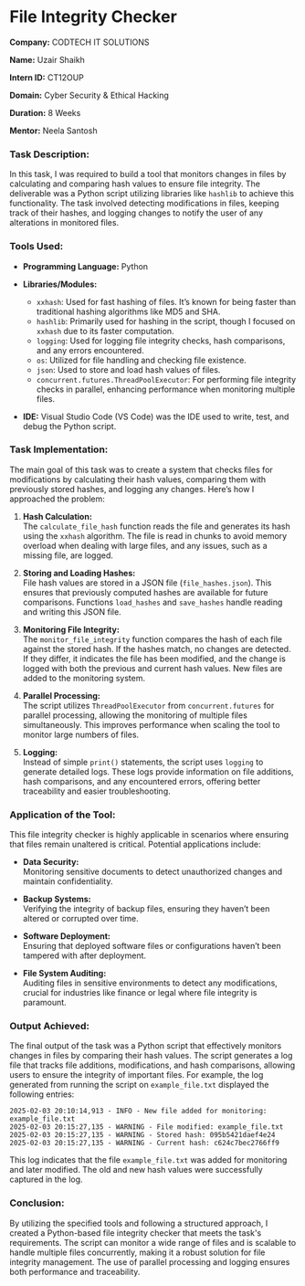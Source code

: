 # **File Integrity Checker**

**Company:** CODTECH IT SOLUTIONS  

**Name:** Uzair Shaikh  

**Intern ID:** CT12OUP  

**Domain:** Cyber Security & Ethical Hacking  

**Duration:** 8 Weeks  

**Mentor:** Neela Santosh

### **Task Description:**

In this task, I was required to build a tool that monitors changes in files by calculating and comparing hash values to ensure file integrity. The deliverable was a Python script utilizing libraries like `hashlib` to achieve this functionality. The task involved detecting modifications in files, keeping track of their hashes, and logging changes to notify the user of any alterations in monitored files.

### **Tools Used:**

- **Programming Language:** Python
- **Libraries/Modules:**  
  - `xxhash`: Used for fast hashing of files. It’s known for being faster than traditional hashing algorithms like MD5 and SHA.
  - `hashlib`: Primarily used for hashing in the script, though I focused on `xxhash` due to its faster computation.
  - `logging`: Used for logging file integrity checks, hash comparisons, and any errors encountered.
  - `os`: Utilized for file handling and checking file existence.
  - `json`: Used to store and load hash values of files.
  - `concurrent.futures.ThreadPoolExecutor`: For performing file integrity checks in parallel, enhancing performance when monitoring multiple files.

- **IDE:** Visual Studio Code (VS Code) was the IDE used to write, test, and debug the Python script.

### **Task Implementation:**

The main goal of this task was to create a system that checks files for modifications by calculating their hash values, comparing them with previously stored hashes, and logging any changes. Here’s how I approached the problem:

1. **Hash Calculation:**  
   The `calculate_file_hash` function reads the file and generates its hash using the `xxhash` algorithm. The file is read in chunks to avoid memory overload when dealing with large files, and any issues, such as a missing file, are logged.

2. **Storing and Loading Hashes:**  
   File hash values are stored in a JSON file (`file_hashes.json`). This ensures that previously computed hashes are available for future comparisons. Functions `load_hashes` and `save_hashes` handle reading and writing this JSON file.

3. **Monitoring File Integrity:**  
   The `monitor_file_integrity` function compares the hash of each file against the stored hash. If the hashes match, no changes are detected. If they differ, it indicates the file has been modified, and the change is logged with both the previous and current hash values. New files are added to the monitoring system.

4. **Parallel Processing:**  
   The script utilizes `ThreadPoolExecutor` from `concurrent.futures` for parallel processing, allowing the monitoring of multiple files simultaneously. This improves performance when scaling the tool to monitor large numbers of files.

5. **Logging:**  
   Instead of simple `print()` statements, the script uses `logging` to generate detailed logs. These logs provide information on file additions, hash comparisons, and any encountered errors, offering better traceability and easier troubleshooting.

### **Application of the Tool:**

This file integrity checker is highly applicable in scenarios where ensuring that files remain unaltered is critical. Potential applications include:

* **Data Security:**  
  Monitoring sensitive documents to detect unauthorized changes and maintain confidentiality.

* **Backup Systems:**  
  Verifying the integrity of backup files, ensuring they haven’t been altered or corrupted over time.

* **Software Deployment:**  
  Ensuring that deployed software files or configurations haven’t been tampered with after deployment.

* **File System Auditing:**  
  Auditing files in sensitive environments to detect any modifications, crucial for industries like finance or legal where file integrity is paramount.

### **Output Achieved:**

The final output of the task was a Python script that effectively monitors changes in files by comparing their hash values. The script generates a log file that tracks file additions, modifications, and hash comparisons, allowing users to ensure the integrity of important files. For example, the log generated from running the script on `example_file.txt` displayed the following entries:

```
2025-02-03 20:10:14,913 - INFO - New file added for monitoring: example_file.txt
2025-02-03 20:15:27,135 - WARNING - File modified: example_file.txt
2025-02-03 20:15:27,135 - WARNING - Stored hash: 095b5421daef4e24
2025-02-03 20:15:27,135 - WARNING - Current hash: c624c7bec2766ff9
```

This log indicates that the file `example_file.txt` was added for monitoring and later modified. The old and new hash values were successfully captured in the log.

### **Conclusion:**

By utilizing the specified tools and following a structured approach, I created a Python-based file integrity checker that meets the task's requirements. The script can monitor a wide range of files and is scalable to handle multiple files concurrently, making it a robust solution for file integrity management. The use of parallel processing and logging ensures both performance and traceability.
